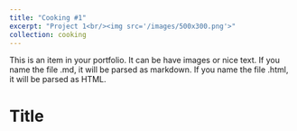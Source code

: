 ```yaml
---
title: "Cooking #1"
excerpt: "Project 1<br/><img src='/images/500x300.png'>"
collection: cooking
---
```


This is an item in your portfolio. It can be have images or nice text. If you name the file .md, it will be parsed as markdown. If you name the file .html, it will be parsed as HTML. 


# Title